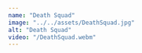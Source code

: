 ```yaml
---
name: "Death Squad"
image: "../../assets/DeathSquad.jpg"
alt: "Death Squad"
video: "/DeathSquad.webm"
---
```

